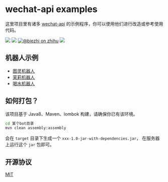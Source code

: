 # wechat-api examples

这里项目里有诸多 [wechat-api](https://github.com/biezhi/wechat-api) 的示例程序，你可以使用他们进行改造或参考使用代码。

[![](https://img.shields.io/travis/biezhi/wechat-api-examples.svg)](https://travis-ci.org/biezhi/wechat-api-examples)
[![](https://img.shields.io/badge/license-MIT-FF0080.svg)](https://github.com/biezhi/wechat-api-examples/blob/master/LICENSE)
[![@biezhi on zhihu](https://img.shields.io/badge/zhihu-%40biezhi-red.svg)](https://www.zhihu.com/people/biezhi)
[![](https://img.shields.io/github/followers/biezhi.svg?style=social&label=Follow%20Me)](https://github.com/biezhi)

## 机器人示例

- [图灵机器人](https://github.com/biezhi/wechat-api-examples/tree/master/tuling-bot/src/main/java/me/biezhi/wechat/examples)
- [茉莉机器人](https://github.com/biezhi/wechat-api-examples/tree/master/moli-bot/src/main/java/me/biezhi/wechat/examples)
- [喝水机器人](https://github.com/biezhi/wechat-api-examples/tree/master/drink-bot/src/main/java/me/biezhi/wechat/examples)

## 如何打包？

该项目基于 Java8、Maven、lombok 构建，请确保你已有该环境。

```bash
cd 某个bot目录
mvn clean assembly:assembly
```

会在 `target` 目录下生成一个 `xxx-1.0-jar-with-dependencies.jar`，
在服务器上运行这个 `jar` 包即可。

## 开源协议

[MIT](https://github.com/biezhi/wechat-api-examples/blob/master/LICENSE)